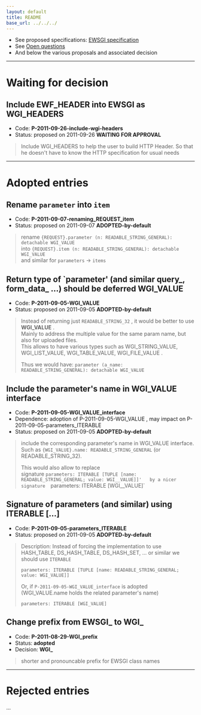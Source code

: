 ```yaml
---
layout: default
title: README
base_url: ../../../
---
```

- See proposed specifications: [EWSGI specification](EWSGI-specification)
- See [Open questions](EWSGI-Open-Questions)
- And below the various proposals and associated decision

----
# Waiting for decision

## Include EWF_HEADER into EWSGI as WGI_HEADERS
- Code: **P-2011-09-26-include-wgi-headers**
- Status: proposed on 2011-09-26 **WAITING FOR APPROVAL**

> Include WGI_HEADERS to help the user to build HTTP Header. 
> So that he doesn't have to know the HTTP specification for usual needs


----
# Adopted entries

## Rename `parameter` into `item`
- Code: **P-2011-09-07-renaming_REQUEST_item**
- Status: proposed on 2011-09-07 **ADOPTED-by-default**

> rename `{REQUEST}.parameter (n: READABLE_STRING_GENERAL): detachable WGI_VALUE`   
> into `{REQUEST}.item (n: READABLE_STRING_GENERAL): detachable WGI_VALUE`   
> and similar for `parameters` -> `items`

## Return type of `parameter' (and similar query_, form_data_ ...) should be deferred WGI_VALUE
- Code: **P-2011-09-05-WGI_VALUE**
- Status: proposed on 2011-09-05 **ADOPTED-by-default**

> Instead of returning just `READABLE_STRING_32` , it would be better to use **WGI_VALUE** .  
> Mainly to address the multiple value for the same param name, but also for uploaded files.  
> This allows to have various types such as WGI_STRING_VALUE, WGI_LIST_VALUE, WGI_TABLE_VALUE, WGI_FILE_VALUE .  
>   
> Thus we would have: <code>parameter (a_name: READABLE_STRING_GENERAL): detachable WGI_VALUE </code>  

## Include the parameter's name in WGI_VALUE interface
- Code: **P-2011-09-05-WGI_VALUE_interface**
- Dependence: adoption of P-2011-09-05-WGI_VALUE , may impact on P-2011-09-05-parameters_ITERABLE
- Status: proposed on 2011-09-05 **ADOPTED-by-default**

> include the corresponding parameter's name in WGI_VALUE interface.  
> Such as `{WGI_VALUE}.name: READABLE_STRING_GENERAL`  (or READABLE_STRING_32).   
>  
> This would also allow to replace  
> signature `parameters: ITERABLE [TUPLE [name: READABLE_STRING_GENERAL; value: WGI__VALUE]]'  
> by a nicer signature  `parameters: ITERABLE [WGI__VALUE]`

## Signature of parameters (and similar) using ITERABLE [...]
- Code: **P-2011-09-05-parameters_ITERABLE**
- Status: proposed on 2011-09-05 **ADOPTED-by-default**

> Description: Instead of forcing the implementation to use HASH_TABLE, DS_HASH_TABLE, DS_HASH_SET, ... or similar 
> we should use `ITERABLE`
> 
> `parameters: ITERABLE [TUPLE [name: READABLE_STRING_GENERAL; value: WGI_VALUE]]`   
>  
>  Or, if `P-2011-09-05-WGI_VALUE_interface` is adopted  (WGI_VALUE.name holds the related parameter's name)  
>  
> `parameters: ITERABLE [WGI_VALUE]`  

## Change prefix from EWSGI_ to WGI_ 
- Code: **P-2011-08-29-WGI_prefix**
- Status: **adopted**
- Decision: **WGI_**

> shorter and pronouncable prefix for EWSGI class names

----
# Rejected entries

...

